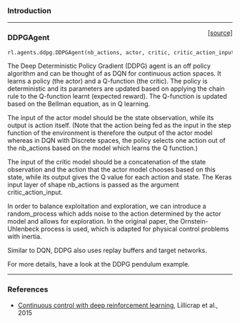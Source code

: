 ### Introduction

---

<span style="float:right;">[[source]](https://github.com/keras-rl/keras-rl/blob/master/rl/agents/ddpg.py#L22)</span>
### DDPGAgent

```python
rl.agents.ddpg.DDPGAgent(nb_actions, actor, critic, critic_action_input, memory, gamma=0.99, batch_size=32, nb_steps_warmup_critic=1000, nb_steps_warmup_actor=1000, train_interval=1, memory_interval=1, delta_range=None, delta_clip=inf, random_process=None, custom_model_objects=None, target_model_update=0.001)
```

The Deep Deterministic Policy Gradient (DDPG) agent is an off policy algorithm and can be thought of as DQN for continuous action spaces. It learns a policy (the actor) and a Q-function (the critic). The policy is deterministic and its parameters are updated based on applying the chain rule to the Q-function learnt (expected reward). The Q-function is updated based on the Bellman equation, as in Q learning.

The input of the actor model should be the state observation, while its output is action itself. (Note that the action being fed as the input in the step function of the environment is therefore the output of the actor model whereas in DQN with Discrete spaces, the policy selects one action out of the nb_actions based on the model which learns the Q function.) 

The input of the critic model should be a concatenation of the state observation and the action that the actor model chooses based on this state, while its output gives the Q value for each action and state. The Keras input layer of shape nb_actions is passed as the argument critic_action_input. 

In order to balance exploitation and exploration, we can introduce a random_process which adds noise to the action determined by the actor model and allows for exploration. In the original paper, the Ornstein-Uhlenbeck process is used, which is adapted for physical control problems with inertia. 

Similar to DQN, DDPG also uses replay buffers and target networks. 

For more details, have a look at the DDPG pendulum example. 

---

### References
- [Continuous control with deep reinforcement learning](https://arxiv.org/abs/1509.02971), Lillicrap et al., 2015
